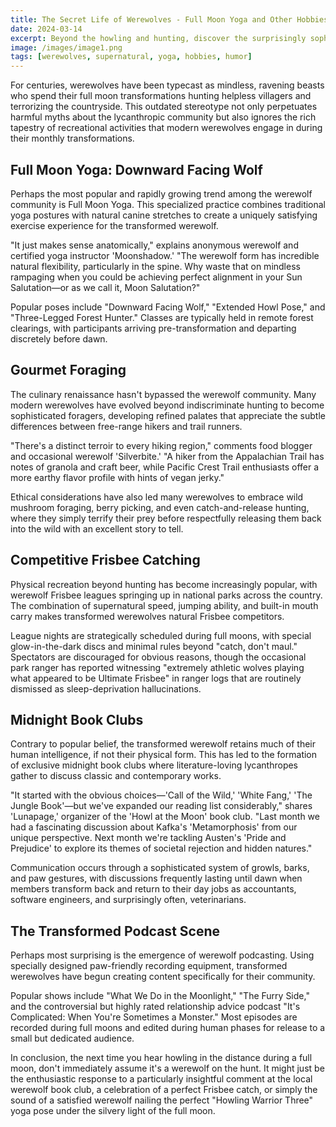 ```yaml
---
title: The Secret Life of Werewolves - Full Moon Yoga and Other Hobbies
date: 2024-03-14
excerpt: Beyond the howling and hunting, discover the surprisingly sophisticated leisure activities that occupy modern werewolves during their lunar transformations.
image: /images/image1.png
tags: [werewolves, supernatural, yoga, hobbies, humor]
---
```


For centuries, werewolves have been typecast as mindless, ravening beasts who spend their full moon transformations hunting helpless villagers and terrorizing the countryside. This outdated stereotype not only perpetuates harmful myths about the lycanthropic community but also ignores the rich tapestry of recreational activities that modern werewolves engage in during their monthly transformations.

## Full Moon Yoga: Downward Facing Wolf

Perhaps the most popular and rapidly growing trend among the werewolf community is Full Moon Yoga. This specialized practice combines traditional yoga postures with natural canine stretches to create a uniquely satisfying exercise experience for the transformed werewolf.

"It just makes sense anatomically," explains anonymous werewolf and certified yoga instructor 'Moonshadow.' "The werewolf form has incredible natural flexibility, particularly in the spine. Why waste that on mindless rampaging when you could be achieving perfect alignment in your Sun Salutation—or as we call it, Moon Salutation?"

Popular poses include "Downward Facing Wolf," "Extended Howl Pose," and "Three-Legged Forest Hunter." Classes are typically held in remote forest clearings, with participants arriving pre-transformation and departing discretely before dawn.

## Gourmet Foraging

The culinary renaissance hasn't bypassed the werewolf community. Many modern werewolves have evolved beyond indiscriminate hunting to become sophisticated foragers, developing refined palates that appreciate the subtle differences between free-range hikers and trail runners.

"There's a distinct terroir to every hiking region," comments food blogger and occasional werewolf 'Silverbite.' "A hiker from the Appalachian Trail has notes of granola and craft beer, while Pacific Crest Trail enthusiasts offer a more earthy flavor profile with hints of vegan jerky."

Ethical considerations have also led many werewolves to embrace wild mushroom foraging, berry picking, and even catch-and-release hunting, where they simply terrify their prey before respectfully releasing them back into the wild with an excellent story to tell.

## Competitive Frisbee Catching

Physical recreation beyond hunting has become increasingly popular, with werewolf Frisbee leagues springing up in national parks across the country. The combination of supernatural speed, jumping ability, and built-in mouth carry makes transformed werewolves natural Frisbee competitors.

League nights are strategically scheduled during full moons, with special glow-in-the-dark discs and minimal rules beyond "catch, don't maul." Spectators are discouraged for obvious reasons, though the occasional park ranger has reported witnessing "extremely athletic wolves playing what appeared to be Ultimate Frisbee" in ranger logs that are routinely dismissed as sleep-deprivation hallucinations.

## Midnight Book Clubs

Contrary to popular belief, the transformed werewolf retains much of their human intelligence, if not their physical form. This has led to the formation of exclusive midnight book clubs where literature-loving lycanthropes gather to discuss classic and contemporary works.

"It started with the obvious choices—'Call of the Wild,' 'White Fang,' 'The Jungle Book'—but we've expanded our reading list considerably," shares 'Lunapage,' organizer of the 'Howl at the Moon' book club. "Last month we had a fascinating discussion about Kafka's 'Metamorphosis' from our unique perspective. Next month we're tackling Austen's 'Pride and Prejudice' to explore its themes of societal rejection and hidden natures."

Communication occurs through a sophisticated system of growls, barks, and paw gestures, with discussions frequently lasting until dawn when members transform back and return to their day jobs as accountants, software engineers, and surprisingly often, veterinarians.

## The Transformed Podcast Scene

Perhaps most surprising is the emergence of werewolf podcasting. Using specially designed paw-friendly recording equipment, transformed werewolves have begun creating content specifically for their community.

Popular shows include "What We Do in the Moonlight," "The Furry Side," and the controversial but highly rated relationship advice podcast "It's Complicated: When You're Sometimes a Monster." Most episodes are recorded during full moons and edited during human phases for release to a small but dedicated audience.

In conclusion, the next time you hear howling in the distance during a full moon, don't immediately assume it's a werewolf on the hunt. It might just be the enthusiastic response to a particularly insightful comment at the local werewolf book club, a celebration of a perfect Frisbee catch, or simply the sound of a satisfied werewolf nailing the perfect "Howling Warrior Three" yoga pose under the silvery light of the full moon.
